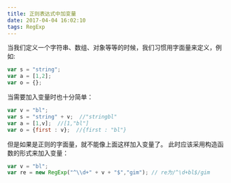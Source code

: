 ```yaml
---
title: 正则表达式中加变量
date: 2017-04-04 16:02:10
tags: RegExp
---
```

当我们定义一个字符串、数组、对象等等的时候，我们习惯用字面量来定义，例如:
```js
var s = "string";
var a = [1,2];
var o = {};
```
当需要加入变量时也十分简单：
```js
var v = "bl";
var s = "string" + v;  //"stringbl"
var a = [1,v];  //[1,"bl"]
var o = {first : v};  //{first : "bl"}
```
但是如果是正则的字面量，就不能像上面这样加入变量了。
此时应该采用构造函数的形式来加入变量：
```js
var v = "bl";
var re = new RegExp("^\\d+" + v + "$","gim"); // re为/^\d+bl$/gim
```